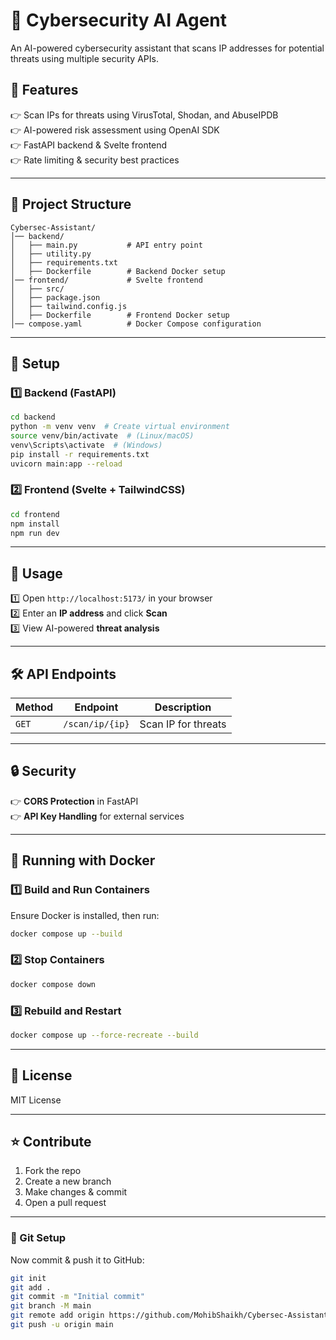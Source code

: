 # 🚀 Cybersecurity AI Agent  
An AI-powered cybersecurity assistant that scans IP addresses for potential threats using multiple security APIs.  

## 📌 Features  
👉 Scan IPs for threats using VirusTotal, Shodan, and AbuseIPDB  
👉 AI-powered risk assessment using OpenAI SDK  
👉 FastAPI backend & Svelte frontend  
👉 Rate limiting & security best practices  

---  

## 📂 Project Structure  
```
Cybersec-Assistant/
│── backend/
│   ├── main.py           # API entry point
│   ├── utility.py
│   ├── requirements.txt
│   ├── Dockerfile        # Backend Docker setup
│── frontend/             # Svelte frontend
│   ├── src/
│   ├── package.json
│   ├── tailwind.config.js
│   ├── Dockerfile        # Frontend Docker setup
│── compose.yaml          # Docker Compose configuration
```

---  

## 🔧 Setup  

### 1️⃣ **Backend (FastAPI)**  
```sh
cd backend
python -m venv venv  # Create virtual environment
source venv/bin/activate  # (Linux/macOS)
venv\Scripts\activate  # (Windows)
pip install -r requirements.txt
uvicorn main:app --reload
```

### 2️⃣ **Frontend (Svelte + TailwindCSS)**  
```sh
cd frontend
npm install
npm run dev
```

---  

## 🚀 Usage  
1️⃣ Open `http://localhost:5173/` in your browser  
2️⃣ Enter an **IP address** and click **Scan**  
3️⃣ View AI-powered **threat analysis**  

---  

## 🛠️ API Endpoints  
| Method | Endpoint | Description |
|--------|----------------|------------------------------|
| `GET`  | `/scan/ip/{ip}` | Scan IP for threats |

---  

## 🔒 Security  
👉 **CORS Protection** in FastAPI  
👉 **API Key Handling** for external services  

---  

## 🐳 Running with Docker  

### 1️⃣ **Build and Run Containers**  
Ensure Docker is installed, then run:  
```sh
docker compose up --build
```

### 2️⃣ **Stop Containers**  
```sh
docker compose down
```

### 3️⃣ **Rebuild and Restart**  
```sh
docker compose up --force-recreate --build
```

---  

## 💜 License  
MIT License  

---  

## ⭐ Contribute  
1. Fork the repo  
2. Create a new branch  
3. Make changes & commit  
4. Open a pull request  

---  

### 🔧 Git Setup  
Now commit & push it to GitHub:  
```sh
git init
git add .
git commit -m "Initial commit"
git branch -M main
git remote add origin https://github.com/MohibShaikh/Cybersec-Assistant.git
git push -u origin main
```
